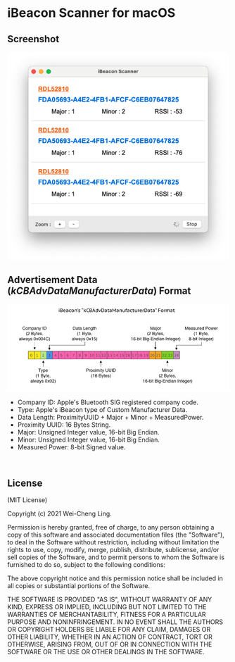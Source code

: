 # iBeacon Scanner for macOS


## Screenshot

![screenshot](imgs/1.png)


## Advertisement Data (*kCBAdvDataManufacturerData*) Format

![Manufacturer Data Format](imgs/kCBAdvDataManufacturerData_format.png)

- Company ID: Apple's Bluetooth SIG registered company code.
- Type: Apple's iBeacon type of Custom Manufacturer Data.
- Data Length: ProximityUUID + Major + Minor + MeasuredPower.
- Proximity UUID: 16 Bytes String.
- Major: Unsigned Integer value, 16-bit Big Endian.
- Minor: Unsigned Integer value, 16-bit Big Endian.
- Measured Power: 8-bit Signed value.


<br>



## License

(MIT License)

Copyright (c) 2021 Wei-Cheng Ling.

Permission is hereby granted, free of charge, to any person obtaining a copy of this software and associated documentation files (the "Software"), to deal in the Software without restriction, including without limitation the rights to use, copy, modify, merge, publish, distribute, sublicense, and/or sell copies of the Software, and to permit persons to whom the Software is furnished to do so, subject to the following conditions:

The above copyright notice and this permission notice shall be included in all copies or substantial portions of the Software.

THE SOFTWARE IS PROVIDED "AS IS", WITHOUT WARRANTY OF ANY KIND, EXPRESS OR IMPLIED, INCLUDING BUT NOT LIMITED TO THE WARRANTIES OF MERCHANTABILITY, FITNESS FOR A PARTICULAR PURPOSE AND NONINFRINGEMENT. IN NO EVENT SHALL THE AUTHORS OR COPYRIGHT HOLDERS BE LIABLE FOR ANY CLAIM, DAMAGES OR OTHER LIABILITY, WHETHER IN AN ACTION OF CONTRACT, TORT OR OTHERWISE, ARISING FROM, OUT OF OR IN CONNECTION WITH THE SOFTWARE OR THE USE OR OTHER DEALINGS IN THE SOFTWARE.
